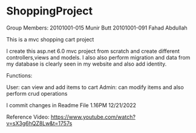 # ShoppingProject

Group Members:
20101001-015 Munir Butt
20101001-091 Fahad Abdullah

This is a mvc shopping cart project

I create this asp.net 6.0 mvc project from scratch and create different controllers,views and models.
I also also perform migration and data from my database is clearly seen in my website and also add identity.

Functions:

User: can view and add items to cart
Admin: can modify items and also perform crud operations


I commit changes in Readme File 1.16PM 12/21/2022


Reference Video:
https://www.youtube.com/watch?v=sX3g6hQZ8Lw&t=1757s
